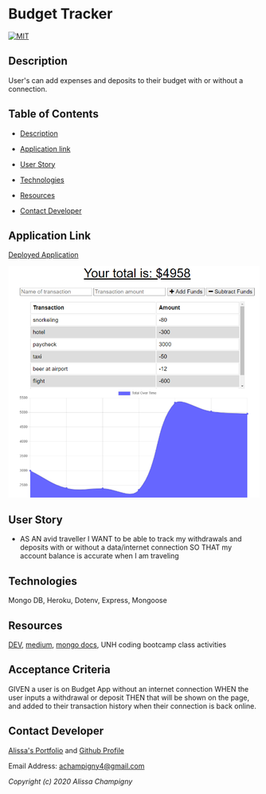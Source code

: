 # Budget Tracker

[![MIT](https://img.shields.io/badge/License-MIT-green.svg)](https://opensource.org/licenses/MIT)

## Description

User's can add expenses and deposits to their budget with or without a connection.

## Table of Contents

* [Description](##Description)

* [Application link](##Application-link)

* [User Story](##User-Story)

* [Technologies](##Technologies)

* [Resources](##Resources)

* [Contact Developer](##Contact-Developer)

## Application Link

[Deployed Application](https://travel-budget-tracker.herokuapp.com/)

<img src="https://raw.githubusercontent.com/achampigny4/budget-tracker/main/public/assets/screenshot.png" alt="screenshot of application"/>

## User Story

* AS AN avid traveller
I WANT to be able to track my withdrawals and deposits with or without a data/internet connection
SO THAT my account balance is accurate when I am traveling

## Technologies

Mongo DB, Heroku, Dotenv, Express, Mongoose

## Resources

[DEV](https://dev.to/lawrence_eagles/causes-of-heroku-h10-app-crashed-error-and-how-to-solve-them-3jnl), 
[medium](https://medium.com/make-school/how-to-deploy-your-node-js-mongodb-app-to-the-web-using-heroku-63d4bccf2675), 
[mongo docs](https://docs.atlas.mongodb.com/setup-cluster-security/#add-ip-addresses-to-the-whitelist), UNH coding bootcamp class activities

## Acceptance Criteria
GIVEN a user is on Budget App without an internet connection
WHEN the user inputs a withdrawal or deposit
THEN that will be shown on the page, and added to their transaction history when their connection is back online.

## Contact Developer

[Alissa's Portfolio](https://achampigny4.github.io/AlissaC-ResponsivePortfolio/portfolio.html) and [Github Profile](https://github.com/achampigny4)

Email Address: achampigny4@gmail.com

*Copyright (c) 2020 Alissa Champigny*
